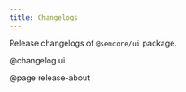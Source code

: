 ```yaml
---
title: Changelogs
---
```


Release changelogs of `@semcore/ui` package.

@changelog ui

@page release-about
